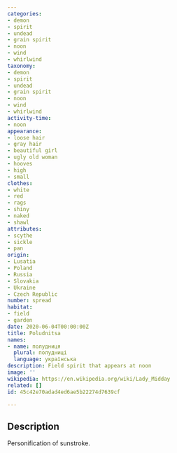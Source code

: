 ```yaml
---
categories:
- demon
- spirit
- undead
- grain spirit
- noon
- wind
- whirlwind
taxonomy:
- demon
- spirit
- undead
- grain spirit
- noon
- wind
- whirlwind
activity-time:
- noon
appearance:
- loose hair
- gray hair
- beautiful girl
- ugly old woman
- hooves
- high
- small
clothes:
- white
- red
- rags
- shiny
- naked
- shawl
attributes:
- scythe
- sickle
- pan
origin:
- Lusatia
- Poland
- Russia
- Slovakia
- Ukraine
- Czech Republic
number: spread
habitat:
- field
- garden
date: 2020-06-04T00:00:00Z
title: Poludnitsa
names:
- name: полудниця
  plural: полудниці
  language: українська
description: Field spirit that appears at noon
image: ''
wikipedia: https://en.wikipedia.org/wiki/Lady_Midday
related: []
id: 45c42e70adad4ed6ae5b22274d7639cf

---
```

## Description
Personification of sunstroke.
